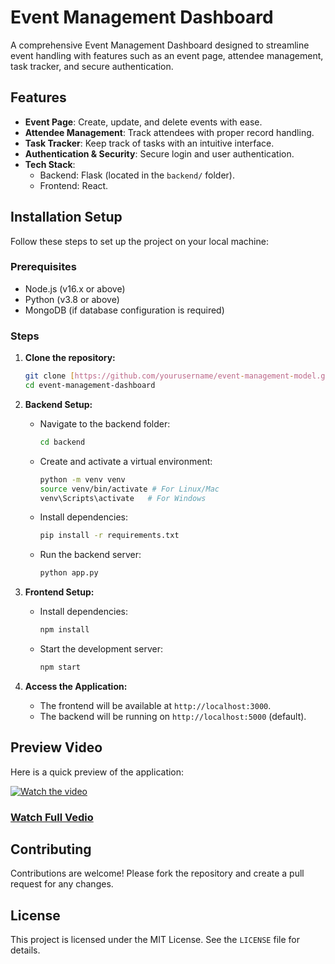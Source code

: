 # Event Management Dashboard

A comprehensive Event Management Dashboard designed to streamline event handling with features such as an event page, attendee management, task tracker, and secure authentication.

## Features

- **Event Page**: Create, update, and delete events with ease.
- **Attendee Management**: Track attendees with proper record handling.
- **Task Tracker**: Keep track of tasks with an intuitive interface.
- **Authentication & Security**: Secure login and user authentication.
- **Tech Stack**:
  - Backend: Flask (located in the `backend/` folder).
  - Frontend: React.

## Installation Setup

Follow these steps to set up the project on your local machine:

### Prerequisites

- Node.js (v16.x or above)
- Python (v3.8 or above)
- MongoDB (if database configuration is required)

### Steps

1. **Clone the repository:**

   ```bash
   git clone [https://github.com/yourusername/event-management-model.git](https://github.com/Mahesh93807/Event-Management-Dashboard-.git)
   cd event-management-dashboard
   ```

2. **Backend Setup:**

   - Navigate to the backend folder:
     ```bash
     cd backend
     ```
   - Create and activate a virtual environment:
     ```bash
     python -m venv venv
     source venv/bin/activate # For Linux/Mac
     venv\Scripts\activate   # For Windows
     ```
   - Install dependencies:
     ```bash
     pip install -r requirements.txt
     ```
   - Run the backend server:
     ```bash
     python app.py
     ```
    

3. **Frontend Setup:**

   - Install dependencies:
     ```bash
     npm install
     ```
   - Start the development server:
     ```bash
     npm start
     ```

4. **Access the Application:**

   - The frontend will be available at `http://localhost:3000`.
   - The backend will be running on `http://localhost:5000` (default).

## Preview Video

Here is a quick preview of the application:

[![Watch the video](https://img.youtube.com/vi/dJ3vCqCL_Ok/maxresdefault.jpg)](https://youtu.be/dJ3vCqCL_Ok)

### [Watch Full Vedio](https://youtu.be/dJ3vCqCL_Ok)

## Contributing

Contributions are welcome! Please fork the repository and create a pull request for any changes.

## License

This project is licensed under the MIT License. See the `LICENSE` file for details.
